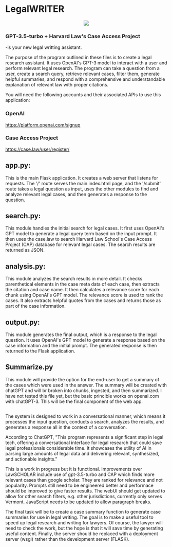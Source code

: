 # LegalWRITER
<p align="center">
<img src="https://i.imgur.com/trmipRit.png"/>
</p>

### GPT-3.5-turbo + Harvard Law's Case Access Project 
-is your new legal writting assistant.

The purpose of the program outlined in these files is to create a legal research assistant. It uses OpenAI's GPT-3 model to interact with a user and perform relevant legal research. The program can take a question from a user, create a search query, retrieve relevant cases, filter them, generate helpful summaries, and respond with a comprehensive and understandable explanation of relevant law with proper citations.

You will need the following accounts and their associated APIs to use this application:

### OpenAI
https://platform.openai.com/signup

### Case Access Project
https://case.law/user/register/

## app.py: 

This is the main Flask application. It creates a web server that listens for requests. The '/' route serves the main index.html page, and the '/submit' route takes a legal question as input, uses the other modules to find and analyze relevant legal cases, and then generates a response to the question.

## search.py: 

This module handles the initial search for legal cases. It first uses OpenAI's GPT model to generate a legal query term based on the input prompt. It then uses the case.law to search Harvard Law School's Case Access Project (CAP) database for relevant legal cases. The search results are returned as JSON.

## analysis.py: 

This module analyzes the search results in more detail. It checks parenthetical elements in the case meta data of each case, then extracts the citation and case name. It then calculates a relevance score for each chunk using OpenAI's GPT model. The relevance score is used to rank the cases. It also extracts helpful quotes from the cases and returns those as part of the case information.

## output.py: 

This module generates the final output, which is a response to the legal question. It uses OpenAI's GPT model to generate a response based on the case information and the initial prompt. The generated response is then returned to the Flask application.

## Summarize.py

This module will provide the option for the end-user to get a summary of the cases which were used in the answer.  The summary will be created with chatGPT and will br broken into chunks, ingested, and then summarized.  I have not tested this file yet, but the basic princible works on openai.com with chatGPT-3.  This will be the final component of the web app.

##

The system is designed to work in a conversational manner, which means it processes the input question, conducts a search, analyzes the results, and generates a response all in the context of a conversation.

According to ChatGPT, "This program represents a significant step in legal tech, offering a conversational interface for legal research that could save legal professionals considerable time. It showcases the utility of AI in parsing large amounts of legal data and delivering relevant, synthesized, and actionable insights."

This is a work in progress but it is functional.  Improvements over LawSCHOLAR include use of gpt-3.5-turbo and CAP which finds more relevant cases than google scholar.  They are ranked for relevance and not popularity.  Prompts still need to be engineered better and performace should be improved to give faster results. The webUI should get updated to allow for other search filters, e.g. other jurisdictions, currently only serves Vermont. JavaScript needs to be updated to allow paragraph breaks. 

The final task will be to create a case summary function to generate case summaries for use in legal writing.  The goal is to make a useful tool to speed up legal research and writing for lawyers. Of course, the lawyer will need to check the work, but the hope is that it will save time by generating useful content.  Finally, the server should be replaced with a deployment server (wsgi) rather than the development server (FLASK). 

